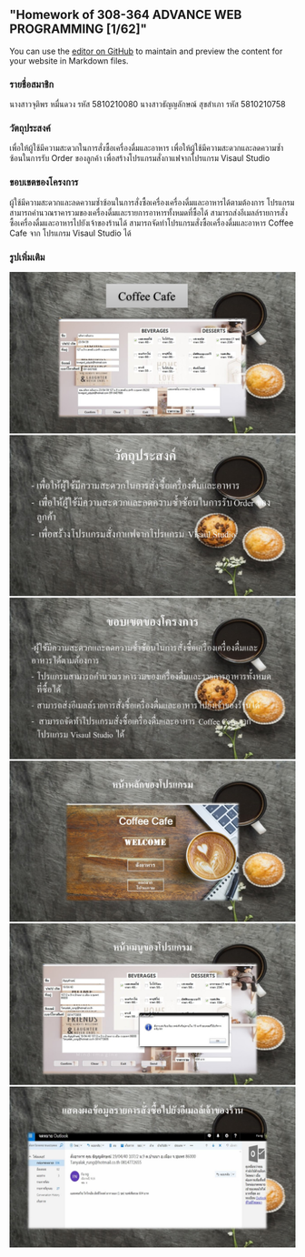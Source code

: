 ## "Homework of 308-364 ADVANCE WEB PROGRAMMING [1/62]"

You can use the [editor on GitHub](https://github.com/FangJutiporn/5810210080.github.io/edit/master/index.md) to maintain and preview the content for your website in Markdown files.

### รายชื่อสมาชิก

นางสาวจุติพร        หมื่นดวง         รหัส 5810210080
นางสาวธัญญลักษณ์   สุขสำเภา         รหัส 5810210758


### วัตถุประสงค์

เพื่อให้ผู้ใช้มีความสะดวกในการสั่งซื้อเครื่องดื่มและอาหาร
เพื่อให้ผู้ใช้มีความสะดวกและลดความซ้ำซ้อนในการรับ Order ของลูกค้า
เพื่อสร้างโปรแกรมสั่งกาแฟจากโปรแกรม  Visaul Studio


### ขอบเขตของโครงการ

ผู้ใช้มีความสะดวกและลดความซ้ำซ้อนในการสั่งซื้อเครื่องเครื่องดื่มและอาหารได้ตามต้องการ
โปรแกรมสามารถคำนวณราคารวมของเครื่องดื่มและรายการอาหารทั้งหมดที่ซื้อได้
สามารถส่งอีเมลล์รายการสั่งซื้อเครื่องดื่มและอาหารไปยังเจ้าของร้านได้
สามารถจัดทำโปรแกรมสั่งซื้อเครื่องดื่มและอาหาร Coffee Cafe จาก โปรแกรม Visaul Studio ได้

### รูปเพิ่มเติม

<img src="Slide1.JPG" class="w3-border w3-padding" alt="Alps">

<img src="Slide3.JPG" class="w3-border w3-padding" alt="Alps">

<img src="Slide4.JPG" class="w3-border w3-padding" alt="Alps">

<img src="Slide5.JPG" class="w3-border w3-padding" alt="Alps">

<img src="Slide6.JPG" class="w3-border w3-padding" alt="Alps">

<img src="Slide7.JPG" class="w3-border w3-padding" alt="Alps">
